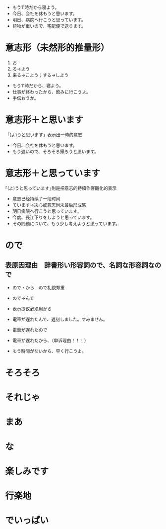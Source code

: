 - もう11時だから寝よう。
- 今日、会社を休もうと思います。
- 明日、病院へ行こうと思っています。
- 荷物が重いので、宅配便で送ります。

# 意志形（未然形的推量形）
1. お
2. る→よう
3. 来る→こよう；する→しよう


- もう11時だから、寝よう。
- 仕事が終わったから、飲みに行こうよ。
- 手伝おうか。

# 意志形＋と思います
「(よ)うと思います」表示出一時的意志
- 今日、会社を休もうと思います。
- もう遅いので、そろそろ帰ろうと思います。

# 意志形＋と思っています
｢(よ)うと思っています｣則是把意志的持續作客觀化的表示
- 意志已经持续了一段时间
- ています→决心或意志尚未最后形成感
- 明日病院へ行こうと思っています。
- 今度、長江下りをしようと思っています。
- その問題について、もう少し考えようと思っています。

# ので
## 表原因理由　辞書形い形容詞ので、名詞な形容詞なので
- ので・から　ので礼貌郑重
- ので→んで
- 表示提议必须用から


- 電車が遅れたんで、遅刻しました。すみません。
- 電車が遅れたので
- 電車が遅れたから、（申诉理由！！！）
- もう時間がないから、早く行こうよ。

# そろそろ
# それじゃ
# まあ
# な
# 楽しみです
# 行楽地
# でいっぱい
